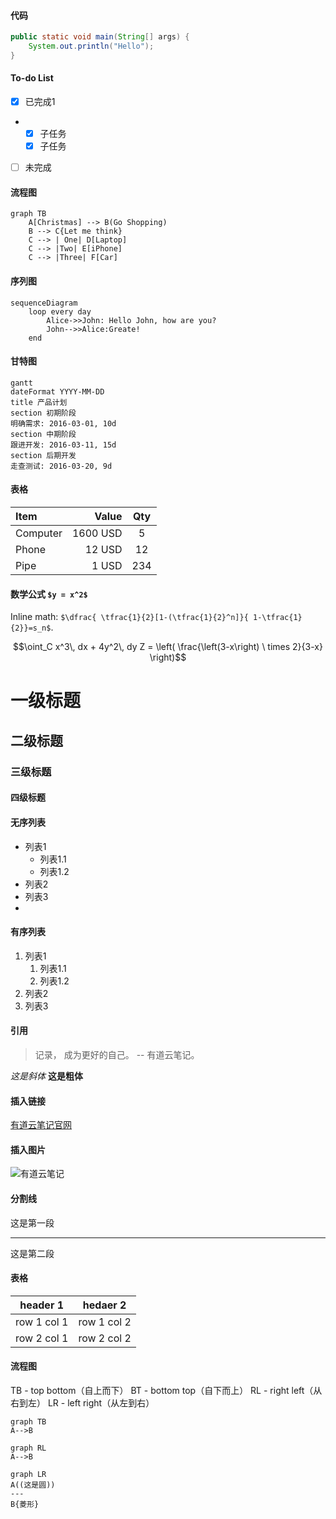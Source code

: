 #### 代码
``` Java
public static void main(String[] args) {
    System.out.println("Hello");
}
```

#### To-do List
- [x] 已完成1
- - [x] 子任务
  - [x] 子任务
- [ ] 未完成


#### 流程图
```
graph TB
    A[Christmas] --> B(Go Shopping)
    B --> C{Let me think}
    C --> | One| D[Laptop]
    C --> |Two| E[iPhone]
    C --> |Three| F[Car]
```

#### 序列图
```
sequenceDiagram
    loop every day
        Alice->>John: Hello John, how are you?
        John-->>Alice:Greate!
    end
```


#### 甘特图
```
gantt
dateFormat YYYY-MM-DD
title 产品计划
section 初期阶段
明确需求: 2016-03-01, 10d
section 中期阶段
跟进开发: 2016-03-11, 15d
section 后期开发
走查测试: 2016-03-20, 9d
```


#### 表格
| Item | Value | Qty |
| :-----| -----:| :--:|
|Computer|1600 USD | 5 |
Phone | 12 USD | 12 |
|Pipe | 1 USD | 234 | 

#### 数学公式 `$y = x^2$`

Inline math: `$\dfrac{
\tfrac{1}{2}[1-(\tfrac{1}{2}^n]}{
1-\tfrac{1}{2}}=s_n$`.

```math
\oint_C x^3\, dx + 4y^2\, dy

Z = \left(
\frac{\left(3-x\right) \ times 2}{3-x}
\right)
```


# 一级标题
## 二级标题
### 三级标题
#### 四级标题

#### 无序列表
- 列表1
    - 列表1.1
    - 列表1.2
- 列表2
- 列表3
- 
#### 有序列表
1. 列表1
    1. 列表1.1
    2. 列表1.2
2. 列表2
3. 列表3



#### 引用
> 记录， 成为更好的自己。 -- 有道云笔记。

*这是斜体*
**这是粗体**

#### 插入链接

[有道云笔记官网](http://note.youdao.com)

#### 插入图片
![有道云笔记](http://note.youdao.com/favicon.ico)

#### 分割线

这是第一段
***
这是第二段


#### 表格
header 1 | hedaer 2
---|---
row 1 col 1 | row 1 col 2
row 2 col 1|row 2 col 2


#### 流程图
TB - top bottom（自上而下）
BT - bottom top（自下而上）
RL - right left（从右到左）
LR - left right（从左到右）
```
graph TB
A-->B
```
```
graph RL
A-->B
```

```
graph LR
A((这是圆))
---
B{菱形}
```
